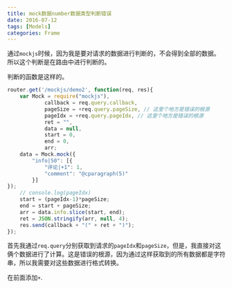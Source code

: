```yaml
---
title: mock数据number数据类型判断错误
date: 2016-07-12
tags: [Models]
categories: Frame
---
```


通过`mockjs`时候，因为我是要对请求的数据进行判断的，不会得到全部的数据。所以这个判断是在路由中进行判断的。

判断的函数是这样的。

```javascript
router.get('/mockjs/demo2', function(req, res){
    var Mock = require("mockjs"),
            callback = req.query.callback,
            pageSize = +req.query.pageSize, // 这里个地方是错误的根源
            pageIdx = +req.query.pageIdx, // 这里个地方是错误的根源
            ret = "",
            data = null,
            start = 0,
            end = 0,
            arr;
    data = Mock.mock({
        "info|50": [{
            "评论|+1": 1,
            "comment": "@cparagraph(5)"
        }]
});
    // console.log(pageIdx)
    start = (pageIdx-1)*pageSize;
    end = start + pageSize;
    arr = data.info.slice(start, end);
    ret = JSON.stringify(arr, null, 4);
    res.send(callback + "(" + ret + ")");
});
```

首先我通过`req.query`分别获取到请求的`pageIdx`和`pageSize`，但是，我直接对这俩个数据进行了计算。这是错误的根源，因为通过这样获取到的所有数据都是字符串，所以我需要对这些数据进行格式转换。

在前面添加`+`.